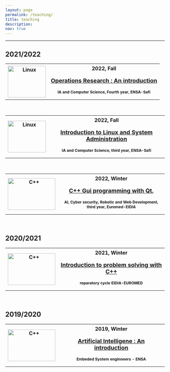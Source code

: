```yaml
---
layout: page
permalink: /teaching/
title: teaching
description: 
nav: true
---
```


------------

## 2021/2022

<div id="rcorners">
<table>
<th>
 <img src="{{ site.baserul}} {{ site.url }}/assets/img/ro_logo.png" alt="Linux" width="120" height="100"> 
</th>
<th> <b>2022, Fall</b><br>
<p style="font-size:18px">
    <a href='{{ baseurl }}/RO101/'>
    Operations Research : An introduction
    </a> 
</p>
<p style="font-size:12px">IA and Computer Science, Fourth
year, ENSA-Safi</p>
</th>
</table>
</div>
<br>

<div id="rcorners">
<table>
<th>
 <img src="{{ site.baserul}} {{ site.url }}/assets/img/Tux.svg.png" alt="Linux" width="120" height="100"> 
</th>
<th> <b>2022, Fall</b><br>
<p style="font-size:18px">
    <a href='{{ baseurl }}/GIIA24/'>
    Introduction to Linux and System Administration
    </a> 
</p>
<p style="font-size:12px">IA and Computer Science, third
year, ENSA-Safi</p>
</th>
</table>
</div>
<br>
<div id="rcorners">
<table>
<th>
 <img src="{{ site.baserul}} {{ site.url }}/assets/img/qt_logo.png" alt="C++" width="150" height="100"> 
</th>
<th> <b>2022, Winter</b><br>
<p style="font-size:18px">
    <a href='{{ baseurl }}/CS311/'>
C++ Gui programming with Qt.
    </a> 
</p>
<p style="font-size:12px">AI, Cyber security, Robotic and Web Development, third
year, Euromed-EIDIA</p>
</th>
</table>
</div>
<br>


## 2020/2021
<div id="rcorners">
<table>
<th>
 <img src="{{ site.baserul}} {{ site.url }}/assets/img/c++_course_img.png" alt="C++" width="150" height="100"> 
</th>
<th> <b>2021, Winter</b><br>
<p style="font-size:18px">
    <a href='{{ baseurl }}/CS221/'>
Introduction to problem solving with C++
    </a> 
</p>
<p style="font-size:12px">reparatory cycle EIDIA-EUROMED</p>
</th>
</table>
</div>
<br>


## 2019/2020
<div id="rcorners">
<table>
<th>
 <img src="{{ site.baserul}} {{ site.url }}/assets/img/course_ai_ensa.jpg" alt="C++" width="150" height="100"> 
</th>
<th> <b>2019, Winter</b><br>
<p style="font-size:18px">
    <a href='{{ baseurl }}/courseai/'>
Artificial Intelligene : An introduction
    </a> 
</p>
<p style="font-size:12px">Embeded System enginneers - ENSA </p>
</th>
</table>
</div>
<br>






